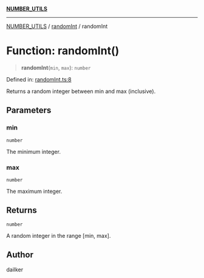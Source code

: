 [**NUMBER_UTILS**](../../README.md)

***

[NUMBER_UTILS](../../README.md) / [randomInt](../README.md) / randomInt

# Function: randomInt()

> **randomInt**(`min`, `max`): `number`

Defined in: [randomInt.ts:8](https://github.com/dailker/everyutil/blob/a38b917744ea3f7e26fe7f9c999b904bd0535dcb/src/number/randomInt.ts#L8)

Returns a random integer between min and max (inclusive).

## Parameters

### min

`number`

The minimum integer.

### max

`number`

The maximum integer.

## Returns

`number`

A random integer in the range [min, max].

## Author

dailker

